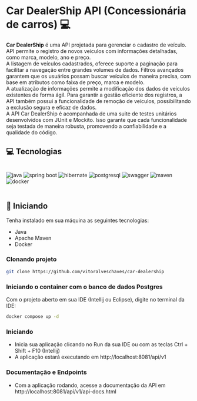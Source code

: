 <h1 style="font-weight: bold;">Car DealerShip API (Concessionária de carros) 💻</h1>

<p align="center">
  <div><b>Car DealerShip</b> é uma API projetada para gerenciar o cadastro de veículo. API permite o registro de novos veículos com informações detalhadas, como marca, modelo, ano e preço.</div>
  <div>A listagem de veículos cadastrados, oferece suporte a paginação para facilitar a navegação entre grandes volumes de dados. Filtros avançados garantem que os usuários possam buscar veículos de maneira precisa, com base em atributos como faixa de preço, marca e modelo.</div>
  <div>A atualização de informações permite a modificação dos dados de veículos existentes de forma ágil. Para garantir a gestão eficiente dos registros, a API também possui a funcionalidade de remoção de veículos, possibilitando a exclusão segura e eficaz de dados.</div>
  <div>A API Car DealerShip é acompanhada de uma suite de testes unitários desenvolvidos com JUnit e Mockito. Isso garante que cada funcionalidade seja testada de maneira robusta, promovendo a confiabilidade e a qualidade do código.</div>
</p>

<h2 id="technologies">💻 Tecnologias</h2>
<div style="display:inline_block">
    <br />
    <img src="https://img.shields.io/badge/java-%23ED8B00.svg?style=for-the-badge&logo=openjdk&logoColor=white" alt="java"/>
    <img src="https://img.shields.io/badge/spring-%236DB33F.svg?style=for-the-badge&logo=spring&logoColor=white" alt="spring boot"/>
    <img src="https://img.shields.io/badge/Hibernate-59666C?style=for-the-badge&logo=Hibernate&logoColor=white" alt="hibernate"/>
    <img src="https://img.shields.io/badge/postgres-%23316192.svg?style=for-the-badge&logo=postgresql&logoColor=white" alt="postgresql" />
    <img src="https://img.shields.io/badge/-Swagger-%23Clojure?style=for-the-badge&logo=swagger&logoColor=white" alt="swagger" />
    <img src="https://img.shields.io/badge/Apache%20Maven-C71A36?style=for-the-badge&logo=Apache%20Maven&logoColor=white" alt="maven" />
    <img src="https://img.shields.io/badge/docker-%230db7ed.svg?style=for-the-badge&logo=docker&logoColor=white" alt="docker" />
</div><br />

<h2 id="started">🚀 Iniciando</h2>

Tenha instalado em sua máquina as seguintes tecnologias:

- Java
- Apache Maven
- Docker

<h3>Clonando projeto</h3>

```bash
git clone https://github.com/vitoralveschaves/car-dealership
```

<h3>Iniciando o container com o banco de dados Postgres</h3>
<p>Com o projeto aberto em sua IDE (Intellij ou Eclipse), digite no terminal da IDE:</p>

```bash
docker compose up -d
```
<h3>Iniciando</h3>

- Inicia sua aplicação clicando no Run da sua IDE ou com as teclas Ctrl + Shift + F10 (Intellij)
- A aplicação estará executando em http://localhost:8081/api/v1

<h3>Documentação e Endpoints</h3>

- Com a aplicação rodando, acesse a documentação da API em http://localhost:8081/api/v1/api-docs.html
